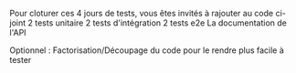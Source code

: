 Pour cloturer ces 4 jours de tests, vous êtes invités à rajouter au code ci-joint 
2 tests unitaire
2 tests d'intégration
2 tests e2e
La documentation de l'API

Optionnel : 
Factorisation/Découpage du code pour le rendre plus facile à tester